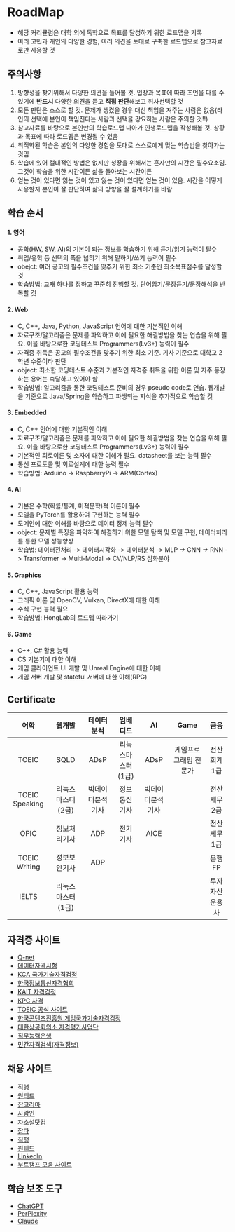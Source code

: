 # RoadMap
- 해당 커리큘럼은 대학 외에 독학으로 목표를 달성하기 위한 로드맵을 기록
- 여러 고민과 개인의 다양한 경험, 여러 의견을 토대로 구축한 로드맵으로 참고자료로만 사용할 것

## 주의사항
1) 방향성을 찾기위해서 다양한 의견을 들어볼 것. 입장과 목표에 따라 조언을 다를 수 있기에 **반드시** 다양한 의견을 듣고 **직접 판단**해보고 취사선택할 것
2) 모든 판단은 스스로 할 것. 문제가 생겼을 경우 대신 책임을 져주는 사람은 없음(타인의 선택에 본인이 책임진다는 사람과 선택을 강요하는 사람은 주의할 것!!)
3) 참고자료를 바탕으로 본인만의 학습로드맵 나아가 인생로드맵을 작성해볼 것. 상황과 목표에 따라 로드맵은 변경될 수 있음
4) 최적화된 학습은 본인의 다양한 경험을 토대로 스스로에게 맞는 학습법을 찾아가는 것임
5) 학습에 있어 절대적인 방법은 없지만 성장을 위해서는 혼자만의 시간은 필수요소임. 그것이 학습을 위한 시간이든 삶을 돌아보는 시간이든
6) 얻는 것이 있다면 잃는 것이 있고 잃는 것이 있다면 얻는 것이 있음. 시간을 어떻게 사용할지 본인이 잘 판단하여 삶의 방향을 잘 설계하기를 바람

## 학습 순서
#### 1. 영어
- 공학(HW, SW, AI)의 기본이 되는 정보를 학습하기 위해 듣기/읽기 능력이 필수
- 취업/유학 등 선택의 폭을 넓히기 위해 말하기/쓰기 능력이 필수
- obejct: 여러 공고의 필수조건을 맞추기 위한 최소 기준인 최소목표점수를 달성할 것
- 학습방법: 교재 하나를 정하고 꾸준히 진행할 것. 단어암기/문장듣기/문장해석을 반복할 것

#### 2. Web
- C, C++, Java, Python, JavaScript 언어에 대한 기본적인 이해
- 자료구조/알고리즘은 문제를 파악하고 이에 필요한 해결방법을 찾는 연습을 위해 필요. 이을 바탕으로한 코딩테스트 Programmers(Lv3+) 능력이 필수
- 자격증 취득은 공고의 필수조건을 맞추기 위한 최소 기준. 기사 기준으로 대학교 2학년 수준이라 판단
- object: 최소한 코딩테스트 수준과 기본적인 자격증 취득을 위한 이론 및 자주 등장하는 용어는 숙달하고 있어야 함
- 학습방법: 알고리즘을 통한 코딩테스트 준비의 경우 pseudo code로 연습. 웹개발을 기준으로 Java/Spring을 학습하고 파생되는 지식을 추가적으로 학습할 것

#### 3. Embedded
- C, C++ 언어에 대한 기본적인 이해
- 자료구조/알고리즘은 문제를 파악하고 이에 필요한 해결방법을 찾는 연습을 위해 필요. 이을 바탕으로한 코딩테스트 Programmers(Lv3+) 능력이 필수
- 기본적인 회로이론 및 소자에 대한 이해가 필요. datasheet를 보는 능력 필수
- 통신 프로토콜 및 회로설계에 대한 능력 필수
- 학습방법: Arduino -> RaspberryPi -> ARM(Cortex)

#### 4. AI
- 기본은 수학(확률/통계, 미적분학)적 이론이 필수
- 모델을 PyTorch를 활용하여 구현하는 능력 필수
- 도메인에 대한 이해를 바탕으로 데이터 정제 능력 필수
- object: 문제별 특징을 파악하여 해결하기 위한 모델 탐색 및 모델 구현, 데이터처리를 통한 모델 성능향상
- 학습법: 데이터전처리 -> 데이터시각화 -> 데이터분석 -> MLP -> CNN -> RNN -> Transformer -> Multi-Modal -> CV/NLP/RS 심화분야

#### 5. Graphics
- C, C++, JavaScript 활용 능력
- 그래픽 이론 및 OpenCV, Vulkan, DirectX에 대한 이해
- 수식 구현 능력 필요
- 학습방법: HongLab의 로드맵 따라가기

#### 6. Game
- C++, C# 활용 능력
- CS 기본기에 대한 이해
- 게임 클라이언트 UI 개발 및 Unreal Engine에 대한 이해
- 게임 서버 개발 맟 stateful 서버에 대한 이해(RPG)

## Certificate
| 어학 | 웹개발 | 데이터분석 | 임베디드 | AI | Game | 금융 |
| :---: | :---: | :---: | :---: | :---: | :---: | :---: |
| TOEIC | SQLD | ADsP | 리눅스마스터(1급) | ADsP | 게임프로그래밍 전문가 | 전산회계 1급 |
| TOEIC Speaking | 리눅스마스터(2급) | 빅데이터분석기사 | 정보통신기사 | 빅데이터분석기사 |  | 전산세무 2급 |
| OPIC | 정보처리기사 | ADP | 전기기사 | AICE |  | 전산세무 1급 |
| TOEIC Writing | 정보보안기사 | ADP |  |  |  | 은행FP |
| IELTS | 리눅스마스터(1급) |  |  |  |  | 투자자산운용사 |


## 자격증 사이트
- [Q-net](https://www.q-net.or.kr/man001.do?gSite=Q)
- [데이터자격시험](https://www.dataq.or.kr/www/main.do)
- [KCA 국가기술자격검정](https://www.cq.or.kr/main.do)
- [한국정보통신자격협회](https://www.icqa.or.kr/cn/page/network)
- [KAIT 자격검정](https://www.ihd.or.kr/introducesubject1.do)
- [KPC 자격](https://license.kpc.or.kr/kpc/qualfAthrz/index.do)
- [TOEIC 공식 사이트](https://exam.toeic.co.kr/index.php)
- [한국콘텐츠진흥원 게임국가기술자격검정](https://www.kgq.or.kr/service/main.do)
- [대한상공회의소 자격평가사업단](https://license.korcham.net/)
- [직무능력은행](https://bank.ncs.go.kr/)
- [민간자격검색(자격정보)](https://www.pqi.or.kr/inf/qul/infQulList.do?searchQulCpCd=0001)

## 채용 사이트
- [직행](https://zighang.com/)
- [원티드](https://www.wanted.co.kr/)
- [잡코리아](https://www.jobkorea.co.kr/)
- [사람인](https://www.saramin.co.kr/zf_user/)
- [자소설닷컴](https://jasoseol.com/)
- [잡다](https://www.jobda.im/)
- [직행](https://zighang.com/)
- [원티드](https://www.wanted.co.kr/)
- [LinkedIn](https://kr.linkedin.com/)
- [부트캠프 모음 사이트](https://boottent.com/camps)

## 학습 보조 도구
- [ChatGPT](https://chatgpt.com/)
- [PerPlexity](https://www.perplexity.ai/?login-source=oneTapHome&login-new=false)
- [Claude](https://claude.ai/login?returnTo=%2F%3F)
